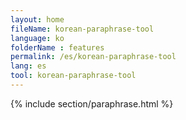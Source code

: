 ```yaml
---
layout: home
fileName: korean-paraphrase-tool
language: ko
folderName : features
permalink: /es/korean-paraphrase-tool
lang: es
tool: korean-paraphrase-tool
---
```

{% include section/paraphrase.html %}